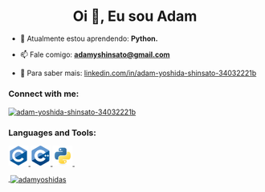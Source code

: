 <h1 align="center">Oi 👋, Eu sou Adam</h1>

- 🌱 Atualmente estou aprendendo: **Python.**

- 📫 Fale comigo: **adamyshinsato@gmail.com**

- 📄 Para saber mais: [linkedin.com/in/adam-yoshida-shinsato-34032221b](linkedin.com/in/adam-yoshida-shinsato-34032221b)

<h3 align="left">Connect with me:</h3>
<p align="left">
<a href="https://linkedin.com/in/adam-yoshida-shinsato-34032221b" target="blank"><img align="center" src="https://raw.githubusercontent.com/rahuldkjain/github-profile-readme-generator/master/src/images/icons/Social/linked-in-alt.svg" alt="adam-yoshida-shinsato-34032221b" height="30" width="40" /></a>
</p>

<h3 align="left">Languages and Tools:</h3>
<p align="left"> <a href="https://www.cprogramming.com/" target="_blank" rel="noreferrer"> 
<img src="https://raw.githubusercontent.com/devicons/devicon/master/icons/c/c-original.svg" alt="c" width="40" height="40"/> </a> <a href="https://www.w3schools.com/cpp/" target="_blank" rel="noreferrer"> 
<img src="https://raw.githubusercontent.com/devicons/devicon/master/icons/cplusplus/cplusplus-original.svg" alt="cplusplus" width="40" height="40"/> </a> <a href="https://www.w3schools.com/css/" target="_blank" rel="noreferrer"> 
<img src="https://raw.githubusercontent.com/devicons/devicon/master/icons/python/python-original.svg" alt="python" width="40" height="40"/> </a> <a href="https://reactjs.org/" target="_blank" rel="noreferrer"> <img </p>
<p>&nbsp;<img align="center" src="https://github-readme-stats.vercel.app/api?username=adamyoshidas&show_icons=true&locale=en" alt="adamyoshidas" /></p>
